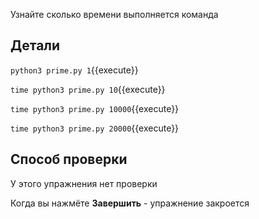 Узнайте сколько времени выполняется команда

## Детали

`python3 prime.py 1`{{execute}}

`time python3 prime.py 10`{{execute}}

`time python3 prime.py 10000`{{execute}}

`time python3 prime.py 20000`{{execute}}

## Способ проверки

У этого упражнения нет проверки

Когда вы нажмёте **Завершить** - упражнение закроется